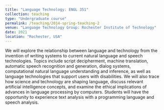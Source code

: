 ```yaml
---
title: "Language Technology: ENGL 351"
collection: teaching
type: "Undergraduate course"
permalink: /teaching/2014-spring-teaching-2
venue: "Language Technology Group: Rochester Institute of Technology"
date: 2021
location: "Rochester, USA"
---
```


We	will	explore	the	relationship	between	language	and	technology	from	the invention	of	writing	systems	to	current	natural	language	and	speech technologies.	Topics	include	script	decipherment,	machine	translation, automatic	speech	recognition	and	generation,	dialog	systems,	computational	natural	language	understanding	and	inference,	as	well	as	language technologies	that	support	users	with	disabilities.	We	will	also	trace how	science	and	technology	are	shaping	language,	discuss	relevant	artificial intelligence	concepts,	and	examine	the	ethical	implications	of	advances	in language	processing	by	computers.	Students	will	have the	opportunity	to experience	text	analysis	with	a	programming	language	and	speech	analysis.
